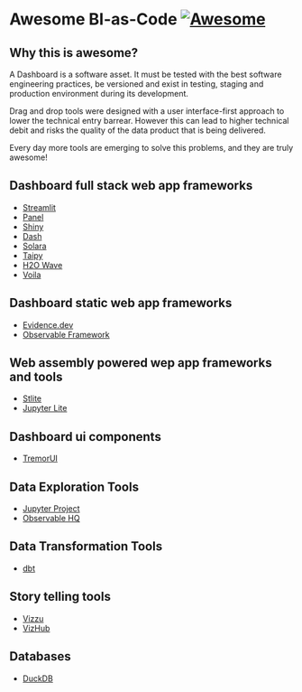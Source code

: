 # Awesome BI-as-Code [![Awesome](https://cdn.rawgit.com/sindresorhus/awesome/d7305f38d29fed78fa85652e3a63e154dd8e8829/media/badge.svg)](https://github.com/dmenezesgabriel/awesome-bi-as-code)

## Why this is awesome?

A Dashboard is a software asset. It must be tested with the best software engineering practices, be versioned and exist in testing, staging and production environment during its development.

Drag and drop tools were designed with a user interface-first approach to lower the technical entry barrear. However this can lead to higher technical debit and risks the quality of the data product that is being delivered.

Every day more tools are emerging to solve this problems, and they are truly awesome!

## Dashboard full stack web app frameworks

- [Streamlit](https://streamlit.io/)
- [Panel](https://panel.holoviz.org/)
- [Shiny](https://shiny.posit.co/py/)
- [Dash](https://dash.plotly.com/)
- [Solara](https://solara.dev/)
- [Taipy](https://www.taipy.io/)
- [H2O Wave](https://wave.h2o.ai/)
- [Voila](https://github.com/voila-dashboards/voila)

## Dashboard static web app frameworks

- [Evidence.dev](https://evidence.dev/)
- [Observable Framework](https://observablehq.com/framework/)

## Web assembly powered wep app frameworks and tools

- [Stlite](https://github.com/whitphx/stlite)
- [Jupyter Lite](https://github.com/jupyterlite/jupyterlite)

## Dashboard ui components

- [TremorUI](https://www.tremor.so/)

## Data Exploration Tools

- [Jupyter Project](https://jupyter.org/)
- [Observable HQ](https://observablehq.com/@observablehq/observable-for-jupyter-users)

## Data Transformation Tools

- [dbt](https://docs.getdbt.com/docs/introduction)

## Story telling tools

- [Vizzu](https://www.vizzu.io/)
- [VizHub](https://vizhub.com/)

## Databases

- [DuckDB](https://duckdb.org/)
